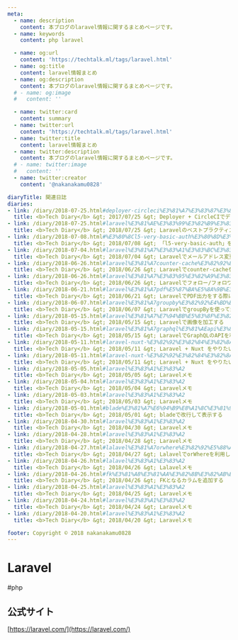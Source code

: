 ```yaml
---
meta:
  - name: description
    content: 本ブログのlaravel情報に関するまとめページです。
  - name: keywords
    content: php laravel

  - name: og:url
    content: 'https://techtalk.ml/tags/laravel.html'
  - name: og:title
    content: laravel情報まとめ
  - name: og:description
    content: 本ブログのlaravel情報に関するまとめページです。
  # - name: og:image
  #   content: ''

  - name: twitter:card
    content: summary
  - name: twitter:url
    content: 'https://techtalk.ml/tags/laravel.html'
  - name: twitter:title
    content: laravel情報まとめ
  - name: twitter:description
    content: 本ブログのlaravel情報に関するまとめページです。
  # - name: twitter:image
  #   content: ''
  - name: twitter:creator
    content: '@nakanakamu0828'

diaryTitle: 関連日誌
diaries:
- link: /diary/2018-07-25.html#deployer-circleci%E3%81%A7%E3%83%87%E3%83%97%E3%83%AD%E3%82%A4%E3%82%92%E8%87%AA%E5%8B%95%E5%8C%96%E3%81%99%E3%82%8B
  title: <b>Tech Diary</b> &gt; 2017/07/25 &gt; Deployer + CircleCIでデプロイを自動化する
- link: /diary/2018-07-25.html#laravel%E3%81%AE%E3%83%99%E3%82%B9%E3%83%88%E3%83%97%E3%83%A9%E3%82%AF%E3%83%86%E3%82%A3%E3%82%B9
  title: <b>Tech Diary</b> &gt; 2018/07/25 &gt; Laravelのベストプラクティス
- link: /diary/2018-07-08.html#%E3%80%8Cl5-very-basic-auth%E3%80%8D%E3%82%92%E5%88%A9%E7%94%A8%E3%81%97%E3%81%A6basic%E8%AA%8D%E8%A8%BC%E3%81%99%E3%82%8B
  title: <b>Tech Diary</b> &gt; 2018/07/08 &gt; 「l5-very-basic-auth」を利用してbasic認証する
- link: /diary/2018-07-04.html#laravel%E3%81%A7%E3%83%A1%E3%83%BC%E3%83%AB%E3%82%A2%E3%83%89%E3%83%AC%E3%82%B9%E5%A4%89%E6%9B%B4%E3%82%92%E3%81%99%E3%82%8B%E3%81%AB%E3%81%AF
  title: <b>Tech Diary</b> &gt; 2018/07/04 &gt; Laravelでメールアドレス変更をするには
- link: /diary/2018-06-26.html#laravel%E3%81%A7counter-cache%E3%82%92%E5%88%A9%E7%94%A8%E3%81%99%E3%82%8B
  title: <b>Tech Diary</b> &gt; 2018/06/26 &gt; Laravelでcounter-cacheを利用する
- link: /diary/2018-06-26.html#laravel%E3%81%A7%E3%83%95%E3%82%A9%E3%83%AD%E3%83%BC-%E3%83%95%E3%82%A9%E3%83%AD%E3%83%AF%E3%83%BC%E6%A9%9F%E8%83%BD%E3%82%92%E4%BD%9C%E6%88%90%E3%81%99%E3%82%8B
  title: <b>Tech Diary</b> &gt; 2018/06/26 &gt; Laravelでフォロー/フォロワー機能を作成する
- link: /diary/2018-06-21.html#laravel%E3%81%A7pdf%E5%87%BA%E5%8A%9B%E3%82%92%E3%81%99%E3%82%8B%E9%9A%9B%E3%81%AB%E3%83%BB%E3%83%BB%E3%83%BB
  title: <b>Tech Diary</b> &gt; 2018/06/21 &gt; LaravelでPDF出力をする際に・・・
- link: /diary/2018-06-07.html#laravel%E3%81%A7groupby%E3%82%92%E4%BD%BF%E3%81%A3%E3%81%A6%E9%9B%86%E8%A8%88%E3%81%99%E3%82%8B
  title: <b>Tech Diary</b> &gt; 2018/06/07 &gt; LaravelでgroupByを使って集計する
- link: /diary/2018-05-15.html#laravel%E3%81%A7%E7%94%BB%E5%83%8F%E3%82%92%E5%8A%A0%E5%B7%A5%E3%81%99%E3%82%8B
  title: <b>Tech Diary</b> &gt; 2018/05/15 &gt; Laravelで画像を加工する
- link: /diary/2018-05-15.html#laravel%E3%81%A7graphql%E3%81%AEapi%E3%82%92%E5%88%A9%E7%94%A8%E3%81%99%E3%82%8B%E6%96%B9%E6%B3%95
  title: <b>Tech Diary</b> &gt; 2018/05/15 &gt; LaravelでGraphQLのAPIを利用する方法
- link: /diary/2018-05-11.html#laravel-nuxt-%E3%82%92%E3%82%84%E3%82%8A%E3%81%9F%E3%81%84%E3%81%AE%E3%81%A7%E3%83%A1%E3%83%A2-part2
  title: <b>Tech Diary</b> &gt; 2018/05/11 &gt; Laravel + Nuxt をやりたいのでメモ - Part2
- link: /diary/2018-05-11.html#laravel-nuxt-%E3%82%92%E3%82%84%E3%82%8A%E3%81%9F%E3%81%84%E3%81%AE%E3%81%A7%E3%83%A1%E3%83%A2-part1
  title: <b>Tech Diary</b> &gt; 2018/05/11 &gt; Laravel + Nuxt をやりたいのでメモ - Part1
- link: /diary/2018-05-05.html#laravel%E3%83%A1%E3%83%A2
  title: <b>Tech Diary</b> &gt; 2018/05/05 &gt; Laravelメモ
- link: /diary/2018-05-04.html#laravel%E3%83%A1%E3%83%A2
  title: <b>Tech Diary</b> &gt; 2018/05/04 &gt; Laravelメモ
- link: /diary/2018-05-03.html#laravel%E3%83%A1%E3%83%A2
  title: <b>Tech Diary</b> &gt; 2018/05/03 &gt; Laravelメモ
- link: /diary/2018-05-01.html#blade%E3%81%A7%E6%94%B9%E8%A1%8C%E3%81%97%E3%81%A6%E8%A1%A8%E7%A4%BA%E3%81%99%E3%82%8B
  title: <b>Tech Diary</b> &gt; 2018/05/01 &gt; bladeで改行して表示する
- link: /diary/2018-04-30.html#laravel%E3%83%A1%E3%83%A2
  title: <b>Tech Diary</b> &gt; 2018/04/30 &gt; Laravelメモ
- link: /diary/2018-04-28.html#laravel%E3%83%A1%E3%83%A2
  title: <b>Tech Diary</b> &gt; 2018/04/28 &gt; Laravelメモ
- link: /diary/2018-04-27.html#lalavel%E3%81%A7orwhere%E3%82%92%E5%88%A9%E7%94%A8%E3%81%97%E3%81%A6%E3%80%81%E3%82%AF%E3%82%A8%E3%83%AA%E3%81%ABor%E6%9D%A1%E4%BB%B6%E3%82%92%E8%BF%BD%E5%8A%A0%E3%81%99%E3%82%8B
  title: <b>Tech Diary</b> &gt; 2018/04/27 &gt; LalavelでorWhereを利用して、クエリにOR条件を追加する
- link: /diary/2018-04-26.html#lalavel%E3%83%A1%E3%83%A2
  title: <b>Tech Diary</b> &gt; 2018/04/26 &gt; Lalavelメモ
- link: /diary/2018-04-26.html#fk%E3%81%A8%E3%81%AA%E3%82%8B%E3%82%AB%E3%83%A9%E3%83%A0%E3%82%92%E8%BF%BD%E5%8A%A0%E3%81%99%E3%82%8B
  title: <b>Tech Diary</b> &gt; 2018/04/26 &gt; FKとなるカラムを追加する
- link: /diary/2018-04-25.html#laravel%E3%83%A1%E3%83%A2
  title: <b>Tech Diary</b> &gt; 2018/04/25 &gt; Laravelメモ
- link: /diary/2018-04-24.html#laravel%E3%83%A1%E3%83%A2
  title: <b>Tech Diary</b> &gt; 2018/04/24 &gt; Laravelメモ
- link: /diary/2018-04-20.html#laravel%E3%83%A1%E3%83%A2
  title: <b>Tech Diary</b> &gt; 2018/04/20 &gt; Laravelメモ

footer: Copyright © 2018 nakanakamu0828
---
```

# Laravel
#php
## 公式サイト
[https://laravel.com/](https://laravel.com/)
